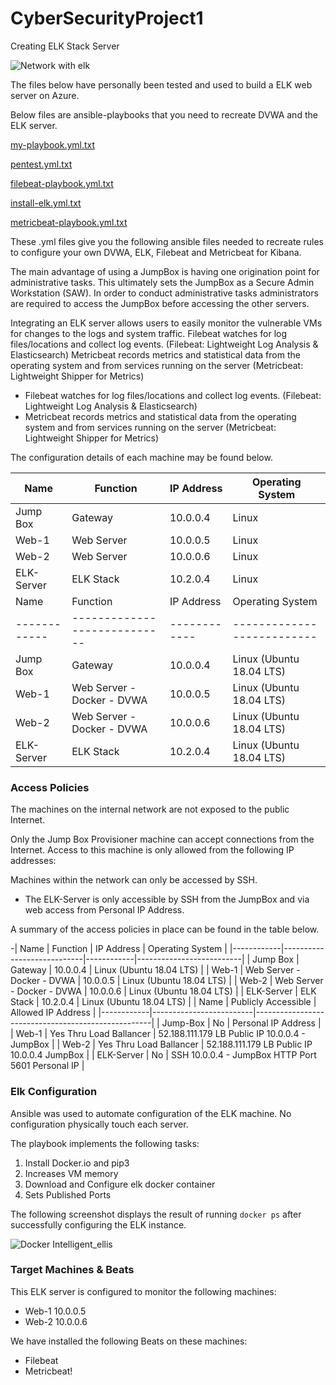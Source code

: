 # CyberSecurityProject1
Creating ELK Stack Server



![Network with elk](https://user-images.githubusercontent.com/40638009/138578140-dcef4355-a92f-4461-a04c-d96ac52c473d.png)


The files below have personally been tested and used to build a ELK web server on Azure. 

Below files are ansible-playbooks that you need to recreate DVWA and the ELK server. 

[my-playbook.yml.txt](https://github.com/Kreyeptic/CyberSecurityProject1/files/7403973/my-playbook.yml.txt)

[pentest.yml.txt](https://github.com/Kreyeptic/CyberSecurityProject1/files/7403976/pentest.yml.txt)

[filebeat-playbook.yml.txt](https://github.com/Kreyeptic/CyberSecurityProject1/files/7403977/filebeat-playbook.yml.txt)

[install-elk.yml.txt](https://github.com/Kreyeptic/CyberSecurityProject1/files/7403978/install-elk.yml.txt)

[metricbeat-playbook.yml.txt](https://github.com/Kreyeptic/CyberSecurityProject1/files/7403979/metricbeat-playbook.yml.txt)

These .yml files give you the following ansible files needed to recreate rules to configure your own DVWA, ELK, Filebeat and Metricbeat for Kibana.

 The main advantage of using a JumpBox is having one origination point for administrative tasks. This ultimately sets the JumpBox as a Secure Admin Workstation (SAW). In order to conduct administrative tasks administrators are required to access the JumpBox before accessing the other servers.

Integrating an ELK server allows users to easily monitor the vulnerable VMs for changes to the logs and system traffic.
Filebeat watches for log files/locations and collect log events. (Filebeat: Lightweight Log Analysis &amp; Elasticsearch)
Metricbeat records metrics and statistical data from the operating system and from services running on the server (Metricbeat: Lightweight Shipper for Metrics)
* Filebeat watches for log files/locations and collect log events. (Filebeat: Lightweight Log Analysis &amp; Elasticsearch)
* Metricbeat records metrics and statistical data from the operating system and from services running on the server (Metricbeat: Lightweight Shipper for Metrics)

The configuration details of each machine may be found below.

| Name       | Function   | IP Address | Operating System |
|------------|------------|------------|------------------|
| Jump Box   | Gateway    | 10.0.0.4   | Linux            |
| Web-1      | Web Server | 10.0.0.5   | Linux            |
| Web-2      | Web Server | 10.0.0.6   | Linux            |
| ELK-Server | ELK Stack  | 10.2.0.4   | Linux            |
| Name       | Function                   | IP Address | Operating System         |
|------------|----------------------------|------------|--------------------------|
| Jump Box   | Gateway                    | 10.0.0.4   | Linux (Ubuntu 18.04 LTS) |
| Web-1      | Web Server - Docker - DVWA | 10.0.0.5   | Linux (Ubuntu 18.04 LTS) |
| Web-2      | Web Server - Docker - DVWA | 10.0.0.6   | Linux (Ubuntu 18.04 LTS) |
| ELK-Server | ELK Stack                  | 10.2.0.4   | Linux (Ubuntu 18.04 LTS) |


 ### Access Policies

The machines on the internal network are not exposed to the public Internet.

Only the Jump Box Provisioner machine can accept connections from the Internet. Access to this machine is only allowed from the following IP addresses:

Machines within the network can only be accessed by SSH.
* The ELK-Server is only accessible by SSH from the JumpBox and via web access from Personal IP Address.

 A summary of the access policies in place can be found in the table below.

-| Name       | Function                   | IP Address | Operating System         |
|------------|----------------------------|------------|--------------------------|
| Jump Box   | Gateway                    | 10.0.0.4   | Linux (Ubuntu 18.04 LTS) |
| Web-1      | Web Server - Docker - DVWA | 10.0.0.5   | Linux (Ubuntu 18.04 LTS) |
| Web-2      | Web Server - Docker - DVWA | 10.0.0.6   | Linux (Ubuntu 18.04 LTS) |
| ELK-Server | ELK Stack                  | 10.2.0.4   | Linux (Ubuntu 18.04 LTS) |
| Name       | Publicly Accessible     | Allowed IP Address                                 |
|------------|-------------------------|----------------------------------------------------|
| Jump-Box   | No                      | Personal IP Address                                |
| Web-1      | Yes Thru Load Ballancer | 52.188.111.179 LB Public IP 10.0.0.4 - JumpBox      |
| Web-2      | Yes Thru Load Ballancer | 52.188.111.179 LB Public IP 10.0.0.4 JumpBox        |
| ELK-Server | No                      | SSH 10.0.0.4 - JumpBox HTTP Port 5601 Personal IP  |

### Elk Configuration

Ansible was used to automate configuration of the ELK machine. No configuration
physically touch each server.

The playbook implements the following tasks:

1. Install Docker.io and pip3
2. Increases VM memory
3. Download and Configure elk docker container
4. Sets Published Ports

The following screenshot displays the result of running `docker ps` after successfully configuring the ELK instance.

![Docker  Intelligent_ellis](https://user-images.githubusercontent.com/40638009/138609260-49cf7d50-6e3c-4815-a146-fd5d42926ac1.png)

### Target Machines & Beats
This ELK server is configured to monitor the following machines:
* Web-1 10.0.0.5
* Web-2 10.0.0.6

We have installed the following Beats on these machines:
* Filebeat
* Metricbeat!



